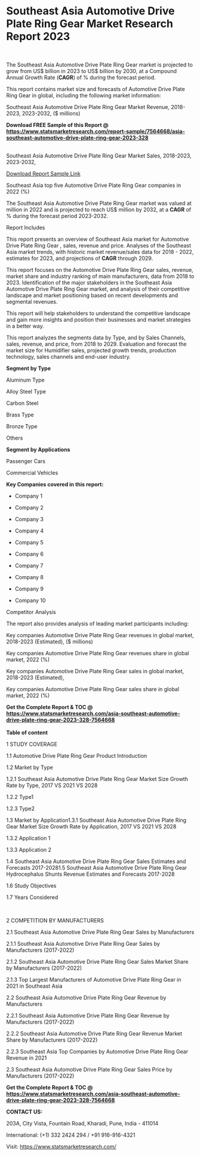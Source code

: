 <h1>Southeast Asia Automotive Drive Plate Ring Gear Market Research Report 2023</h1><br/><p>The Southeast Asia Automotive Drive Plate Ring Gear market is projected to grow from US$ billion in 2023 to US$ billion by 2030, at a Compound Annual Growth Rate (<strong>CAGR</strong>) of % during the forecast period.</p><p>
 
 This report contains market size and forecasts of Automotive Drive Plate Ring Gear in global, including the following market information:</p><p>
 
 Southeast Asia Automotive Drive Plate Ring Gear Market Revenue, 2018-2023, 2023-2032, ($ millions)</p><div><b>Download FREE Sample of this Report @ <a href="https://www.statsmarketresearch.com/download-free-sample/7564668/asia-southeast-automotive-drive-plate-ring-gear-2023-328">https://www.statsmarketresearch.com/report-sample/7564668/asia-southeast-automotive-drive-plate-ring-gear-2023-328</a></b></div><br><p>
 
 Southeast Asia Automotive Drive Plate Ring Gear Market Sales, 2018-2023, 2023-2032,</p><p><a href="https://www.statsmarketresearch.com/download-free-sample/7564668/asia-southeast-automotive-drive-plate-ring-gear-2023-328">Download Report Sample Link</a></p><p>
 
 Southeast Asia top five Automotive Drive Plate Ring Gear companies in 2022 (%)</p><p>
 
 The Southeast Asia Automotive Drive Plate Ring Gear market was valued at million in 2022 and is projected to reach US$ million by 2032, at a <strong>CAGR</strong> of % during the forecast period 2023-2032.</p><p>
 
 Report Includes</p><p>
 
 This report presents an overview of Southeast Asia market for Automotive Drive Plate Ring Gear , sales, revenue and price. Analyses of the Southeast Asia market trends, with historic market revenue/sales data for 2018 - 2022, estimates for 2023, and projections of <strong>CAGR</strong> through 2029.</p><p>
 
 This report focuses on the Automotive Drive Plate Ring Gear sales, revenue, market share and industry ranking of main manufacturers, data from 2018 to 2023. Identification of the major stakeholders in the Southeast Asia Automotive Drive Plate Ring Gear market, and analysis of their competitive landscape and market positioning based on recent developments and segmental revenues.</p><p>
 
 This report will help stakeholders to understand the competitive landscape and gain more insights and position their businesses and market strategies in a better way.</p><p>
 
 This report analyzes the segments data by Type, and by Sales Channels, sales, revenue, and price, from 2018 to 2029. Evaluation and forecast the market size for Humidifier sales, projected growth trends, production technology, sales channels and end-user industry.</p><p>
 
  <strong>Segment by Type</strong></p><p>
 
 Aluminum Type</p><p>Alloy Steel Type</p><p>Carbon Steel</p><p>Brass Type</p><p>Bronze Type</p><p>Others</p><p>
 
 <strong> Segment <strong><strong>by Applications</strong></strong></strong></p><p>
 
 Passenger Cars</p><p>Commercial Vehicles</p><p><strong>Key Companies covered in this report:</strong></p><p>
 
 </p><ul><p></p><li>Company 1</li><p></p><li>Company 2</li><p></p><li>Company 3</li><p></p><li>Company 4</li><p></p><li>Company 5</li><p></p><li>Company 6</li><p></p><li>Company 7</li><p></p><li>Company 8</li><p></p><li>Company 9</li><p></p><li>Company 10</li><p></p></ul><p>Competitor Analysis</p><p>
 
 The report also provides analysis of leading market participants including:</p><p>
 
 Key companies Automotive Drive Plate Ring Gear revenues in global market, 2018-2023 (Estimated), ($ millions)</p><p>
 
 Key companies Automotive Drive Plate Ring Gear revenues share in global market, 2022 (%)</p><p>
 
 Key companies Automotive Drive Plate Ring Gear sales in global market, 2018-2023 (Estimated),</p><p>
 
 Key companies Automotive Drive Plate Ring Gear sales share in global market, 2022 (%)</p><div><b>Get the Complete Report & TOC @ <a href="https://www.statsmarketresearch.com/asia-southeast-automotive-drive-plate-ring-gear-2023-328-7564668">https://www.statsmarketresearch.com/asia-southeast-automotive-drive-plate-ring-gear-2023-328-7564668</a></b></div><br><b>Table of content</b><p>1 STUDY COVERAGE<br />
 
 1.1 Automotive Drive Plate Ring Gear Product Introduction<br />
 
 1.2 Market by Type<br />
 
 1.2.1 Southeast Asia Automotive Drive Plate Ring Gear Market Size Growth Rate by Type, 2017 VS 2021 VS 2028<br />
 
 1.2.2 Type1<br />
 
 1.2.3 Type2<br />
 
 1.3 Market by Application1.3.1 Southeast Asia Automotive Drive Plate Ring Gear Market Size Growth Rate by Application, 2017 VS 2021 VS 2028<br />
 
 1.3.2 Application 1<br />
 
 1.3.3 Application 2<br />
 
 1.4 Southeast Asia Automotive Drive Plate Ring Gear Sales Estimates and Forecasts 2017-20281.5 Southeast Asia Automotive Drive Plate Ring Gear Hydrocephalus Shunts Revenue Estimates and Forecasts 2017-2028<br />
 
 1.6 Study Objectives<br />
 
 1.7 Years Considered<br />
 
 <br />
 
 2 COMPETITION BY MANUFACTURERS<br />
 
 2.1 Southeast Asia Automotive Drive Plate Ring Gear Sales by Manufacturers<br />
 
 2.1.1 Southeast Asia Automotive Drive Plate Ring Gear Sales by Manufacturers (2017-2022)<br />
 
 2.1.2 Southeast Asia Automotive Drive Plate Ring Gear Sales Market Share by Manufacturers (2017-2022)<br />
 
 2.1.3 Top Largest Manufacturers of Automotive Drive Plate Ring Gear in 2021 in Southeast Asia<br />
 
 2.2 Southeast Asia Automotive Drive Plate Ring Gear Revenue by Manufacturers<br />
 
 2.2.1 Southeast Asia Automotive Drive Plate Ring Gear Revenue by Manufacturers (2017-2022)<br />
 
 2.2.2 Southeast Asia Automotive Drive Plate Ring Gear Revenue Market Share by Manufacturers (2017-2022)<br />
 
 2.2.3 Southeast Asia Top Companies by Automotive Drive Plate Ring Gear Revenue in 2021<br />
 
 2.3 Southeast Asia Automotive Drive Plate Ring Gear Sales Price by Manufacturers (2017-2022)<br><div><b>Get the Complete Report & TOC @ <a href="https://www.statsmarketresearch.com/asia-southeast-automotive-drive-plate-ring-gear-2023-328-7564668">https://www.statsmarketresearch.com/asia-southeast-automotive-drive-plate-ring-gear-2023-328-7564668</a></b></div></p>
 
 <b>CONTACT US:</b><br>
 
 203A, City Vista, Fountain Road, Kharadi, Pune, India - 411014 <br>
 
 International: (+1) 332 2424 294 / +91 916-916-4321<br>
 
 Visit: <a href="https://www.statsmarketresearch.com/">https://www.statsmarketresearch.com/</a>
 
 <br>